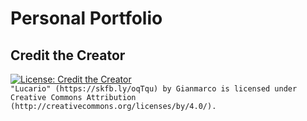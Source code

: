 # Personal Portfolio

## Credit the Creator 
[![License: Credit the Creator ](http://creativecommons.org/licenses/by/4.0/)](http://creativecommons.org/licenses/by/4.0/)  
`"Lucario" (https://skfb.ly/oqTqu) by Gianmarco is licensed under Creative Commons Attribution (http://creativecommons.org/licenses/by/4.0/).`  